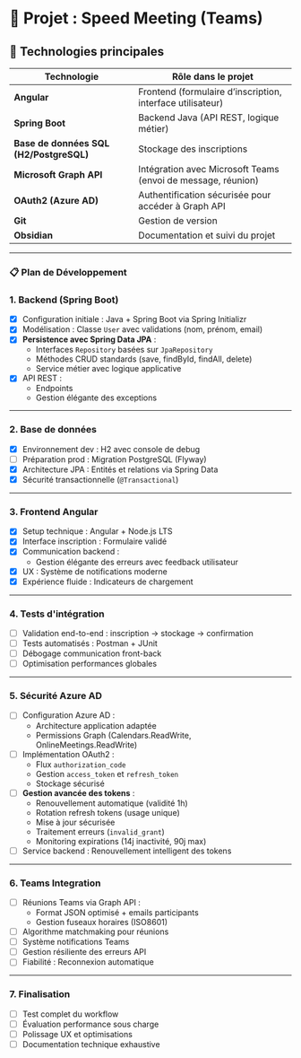 # 📌 Projet : Speed Meeting (Teams)

## 🧰 Technologies principales

| Technologie                             | Rôle dans le projet                                          |
| --------------------------------------- | ------------------------------------------------------------ |
| **Angular**                             | Frontend (formulaire d’inscription, interface utilisateur)   |
| **Spring Boot**                         | Backend Java (API REST, logique métier)                      |
| **Base de données SQL (H2/PostgreSQL)** | Stockage des inscriptions                                    |
| **Microsoft Graph API**                 | Intégration avec Microsoft Teams (envoi de message, réunion) |
| **OAuth2 (Azure AD)**                   | Authentification sécurisée pour accéder à Graph API          |
| **Git**                                 | Gestion de version                                           |
| **Obsidian**                            | Documentation et suivi du projet                             |

---

### 📋 **Plan de Développement**

### 1. **Backend (Spring Boot)**

- [x] Configuration initiale : Java + Spring Boot via Spring Initializr
- [x] Modélisation : Classe `User` avec validations (nom, prénom, email)
- [x] **Persistence avec Spring Data JPA** :
    - Interfaces `Repository` basées sur `JpaRepository`
    - Méthodes CRUD standards (save, findById, findAll, delete)
    - Service métier avec logique applicative
- [x] API REST  :
    - Endpoints
    - Gestion élégante des exceptions

---

### 2. **Base de données**

- [x] Environnement dev : H2 avec console de debug
- [ ] Préparation prod : Migration PostgreSQL (Flyway)
- [x] Architecture JPA : Entités et relations via Spring Data
- [x] Sécurité transactionnelle (`@Transactional`)

---

### 3. **Frontend Angular**

- [x] Setup technique : Angular + Node.js LTS
- [x] Interface inscription : Formulaire validé
- [x] Communication backend :
    - Gestion élégante des erreurs avec feedback utilisateur
- [x] UX : Système de notifications moderne
- [x] Expérience fluide : Indicateurs de chargement

---

### 4. **Tests d'intégration**

- [ ] Validation end-to-end : inscription → stockage → confirmation
- [ ] Tests automatisés : Postman + JUnit
- [ ] Débogage communication front-back
- [ ] Optimisation performances globales

---

### 5. **Sécurité Azure AD**

- [ ] Configuration Azure AD :
    - Architecture application adaptée
    - Permissions Graph (Calendars.ReadWrite, OnlineMeetings.ReadWrite)
- [ ] Implémentation OAuth2 :
    - Flux `authorization_code`
    - Gestion `access_token` et `refresh_token`
    - Stockage sécurisé
- [ ] **Gestion avancée des tokens** :
    - Renouvellement automatique (validité 1h)
    - Rotation refresh tokens (usage unique)
    - Mise à jour sécurisée
    - Traitement erreurs (`invalid_grant`)
    - Monitoring expirations (14j inactivité, 90j max)
- [ ] Service backend : Renouvellement intelligent des tokens

---

### 6. **Teams Integration**

- [ ] Réunions Teams via Graph API :
    - Format JSON optimisé + emails participants
    - Gestion fuseaux horaires (ISO8601)
- [ ] Algorithme matchmaking pour réunions
- [ ] Système notifications Teams
- [ ] Gestion résiliente des erreurs API
- [ ] Fiabilité : Reconnexion automatique

---

### 7. **Finalisation**

- [ ] Test complet du workflow
- [ ] Évaluation performance sous charge
- [ ] Polissage UX et optimisations
- [ ] Documentation technique exhaustive